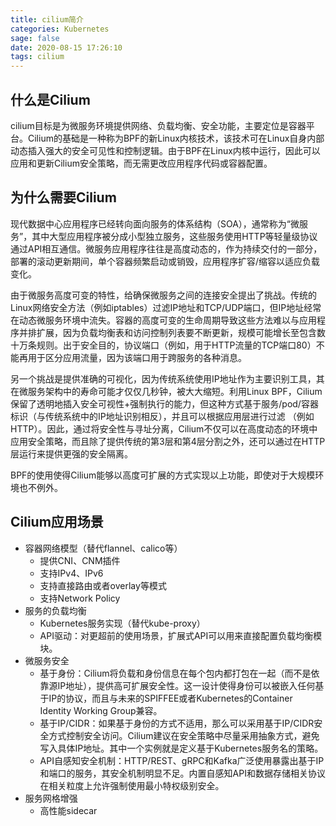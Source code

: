 ```yaml
---
title: cilium简介
categories: Kubernetes
sage: false
date: 2020-08-15 17:26:10
tags: cilium
---
```


## 什么是Cilium

cilium目标是为微服务环境提供网络、负载均衡、安全功能，主要定位是容器平台。Cilium的基础是一种称为BPF的新Linux内核技术，该技术可在Linux自身内部动态插入强大的安全可见性和控制逻辑。由于BPF在Linux内核中运行，因此可以应用和更新Cilium安全策略，而无需更改应用程序代码或容器配置。

<!-- more -->

## 为什么需要Cilium

现代数据中心应用程序已经转向面向服务的体系结构（SOA），通常称为“微服务”，其中大型应用程序被分成小型独立服务，这些服务使用HTTP等轻量级协议通过API相互通信。微服务应用程序往往是高度动态的，作为持续交付的一部分，部署的滚动更新期间，单个容器频繁启动或销毁，应用程序扩容/缩容以适应负载变化。

由于微服务高度可变的特性，给确保微服务之间的连接安全提出了挑战。传统的Linux网络安全方法（例如iptables）过滤IP地址和TCP/UDP端口，但IP地址经常在动态微服务环境中流失。容器的高度可变的生命周期导致这些方法难以与应用程序并排扩展，因为负载均衡表和访问控制列表要不断更新，规模可能增长至包含数十万条规则。出于安全目的，协议端口（例如，用于HTTP流量的TCP端口80）不能再用于区分应用流量，因为该端口用于跨服务的各种消息。

另一个挑战是提供准确的可视化，因为传统系统使用IP地址作为主要识别工具，其在微服务架构中的寿命可能才仅仅几秒钟，被大大缩短。利用Linux BPF，Cilium保留了透明地插入安全可视性+强制执行的能力，但这种方式基于服务/pod/容器标识（与传统系统中的IP地址识别相反），并且可以根据应用层进行过滤 （例如HTTP）。因此，通过将安全性与寻址分离，Cilium不仅可以在高度动态的环境中应用安全策略，而且除了提供传统的第3层和第4层分割之外，还可以通过在HTTP层运行来提供更强的安全隔离。 

BPF的使用使得Cilium能够以高度可扩展的方式实现以上功能，即使对于大规模环境也不例外。

## Cilium应用场景

- 容器网络模型（替代flannel、calico等）
    - 提供CNI、CNM插件
    - 支持IPv4、IPv6
    - 支持直接路由或者overlay等模式
    - 支持Network Policy
- 服务的负载均衡
    - Kubernetes服务实现（替代kube-proxy）
    - API驱动：对更超前的使用场景，扩展式API可以用来直接配置负载均衡模块。
- 微服务安全
    - 基于身份：Cilium将负载和身份信息在每个包内都打包在一起（而不是依靠源IP地址），提供高可扩展安全性。这一设计使得身份可以被嵌入任何基于IP的协议，而且与未来的SPIFFEE或者Kubernetes的Container Identity Working Group兼容。
    - 基于IP/CIDR：如果基于身份的方式不适用，那么可以采用基于IP/CIDR安全方式控制安全访问。Cilium建议在安全策略中尽量采用抽象方式，避免写入具体IP地址。其中一个实例就是定义基于Kubernetes服务名的策略。
    - API自感知安全机制：HTTP/REST、gRPC和Kafka广泛使用暴露出基于IP和端口的服务，其安全机制明显不足。内置自感知API和数据存储相关协议在相关粒度上允许强制使用最小特权级别安全。
- 服务网格增强
    - 高性能sidecar